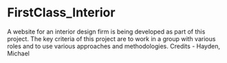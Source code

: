 # FirstClass_Interior
A website for an interior design firm is being developed as part of this project. The key criteria of this project are to work in a group with various roles and to use various approaches and methodologies. 
Credits - Hayden, Michael
